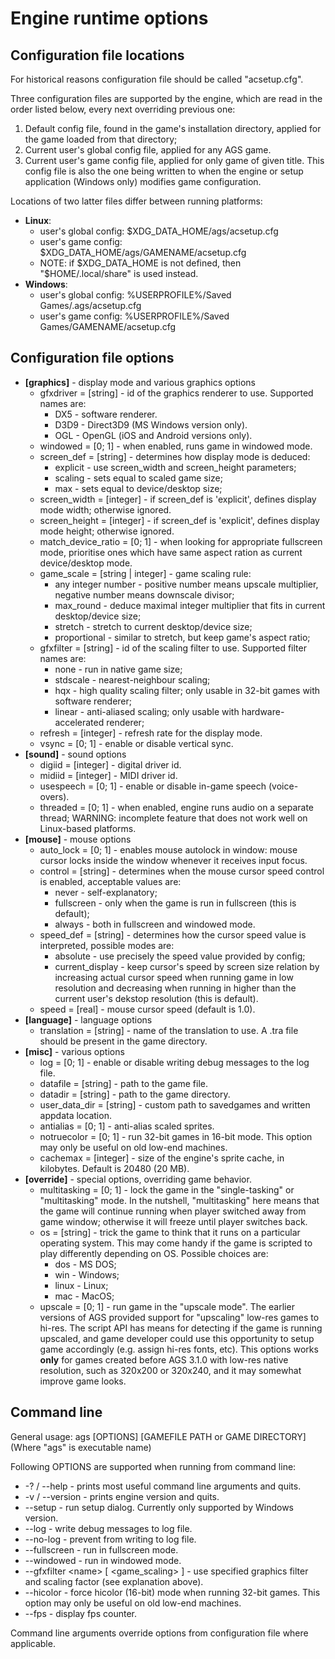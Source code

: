 # Engine runtime options

## Configuration file locations

For historical reasons configuration file should be called "acsetup.cfg".

Three configuration files are supported by the engine, which are read in the order listed below, every next overriding previous one:
1. Default config file, found in the game's installation directory, applied for the game loaded from that directory;
2. Current user's global config file, applied for any AGS game.
3. Current user's game config file, applied for only game of given title. This config file is also the one being written to when the engine or setup application (Windows only) modifies game configuration.

Locations of two latter files differ between running platforms:
  * **Linux**:
    * user's global config: $XDG_DATA_HOME/ags/acsetup.cfg
    * user's game config: $XDG_DATA_HOME/ags/GAMENAME/acsetup.cfg
    * NOTE: if $XDG_DATA_HOME is not defined, then "$HOME/.local/share" is used instead.
  * **Windows**:
    * user's global config: %USERPROFILE%/Saved Games/.ags/acsetup.cfg
    * user's game config: %USERPROFILE%/Saved Games/GAMENAME/acsetup.cfg

## Configuration file options

* **\[graphics\]** - display mode and various graphics options
  * gfxdriver = \[string\] - id of the graphics renderer to use. Supported names are:
    * DX5 - software renderer.
    * D3D9 - Direct3D9 (MS Windows version only).
    * OGL - OpenGL (iOS and Android versions only).
  * windowed = \[0; 1\] - when enabled, runs game in windowed mode.
  * screen_def = \[string\] - determines how display mode is deduced:
    * explicit - use screen_width and screen_height parameters;
    * scaling - sets equal to scaled game size;
    * max - sets equal to device/desktop size;
  * screen_width = \[integer\] - if screen_def is 'explicit', defines display mode width; otherwise ignored.
  * screen_height = \[integer\] - if screen_def is 'explicit', defines display mode height; otherwise ignored.
  * match_device_ratio = \[0; 1\] - when looking for appropriate fullscreen mode, prioritise ones which have same aspect ration as current device/desktop mode.
  * game_scale = \[string | integer\] - game scaling rule:
    * any integer number - positive number means upscale multiplier, negative number means downscale divisor;
    * max_round - deduce maximal integer multiplier that fits in current desktop/device size;
    * stretch - stretch to current desktop/device size;
    * proportional - similar to stretch, but keep game's aspect ratio;
  * gfxfilter = \[string\] - id of the scaling filter to use. Supported filter names are:
    * none - run in native game size;
    * stdscale - nearest-neighbour scaling;
    * hqx - high quality scaling filter; only usable in 32-bit games with software renderer;
    * linear - anti-aliased scaling; only usable with hardware-accelerated renderer;
  * refresh = \[integer\] - refresh rate for the display mode.
  * vsync = \[0; 1\] - enable or disable vertical sync.
* **\[sound\]** - sound options
  * digiid = \[integer\] - digital driver id.
  * midiid = \[integer\] - MIDI driver id.
  * usespeech = \[0; 1\] - enable or disable in-game speech (voice-overs).
  * threaded = \[0; 1\] - when enabled, engine runs audio on a separate thread; WARNING: incomplete feature that does not work well on Linux-based platforms.
* **\[mouse\]** - mouse options
  * auto_lock = \[0; 1\] - enables mouse autolock in window: mouse cursor locks inside the window whenever it receives input focus.
  * control = \[string\] - determines when the mouse cursor speed control is enabled, acceptable values are:
    * never - self-explanatory;
    * fullscreen - only when the game is run in fullscreen (this is default);
    * always - both in fullscreen and windowed mode.
  * speed_def = \[string\] - determines how the cursor speed value is interpreted, possible modes are:
    * absolute - use precisely the speed value provided by config;
    * current_display - keep cursor's speed by screen size relation by increasing actual cursor speed when running game in low resolution and decreasing when running in higher than the current user's dekstop resolution (this is default).
  * speed = \[real\] - mouse cursor speed (default is 1.0).
* **\[language\]** - language options
  * translation = \[string\] - name of the translation to use. A <name>.tra file should be present in the game directory.
* **\[misc\]** - various options
  * log = \[0; 1\] - enable or disable writing debug messages to the log file.
  * datafile = \[string\] - path to the game file.
  * datadir = \[string\] - path to the game directory.
  * user_data_dir = \[string\] - custom path to savedgames and written appdata location.
  * antialias = \[0; 1\] - anti-alias scaled sprites.
  * notruecolor = \[0; 1\] - run 32-bit games in 16-bit mode. This option may only be useful on old low-end machines.
  * cachemax = \[integer\] - size of the engine's sprite cache, in kilobytes. Default is 20480 (20 MB).
* **\[override\]** - special options, overriding game behavior.
  * multitasking = \[0; 1\] - lock the game in the "single-tasking" or "multitasking" mode. In the nutshell, "multitasking" here means that the game will continue running when player switched away from game window; otherwise it will freeze until player switches back.
  * os = \[string\] - trick the game to think that it runs on a particular operating system. This may come handy if the game is scripted to play differently depending on OS. Possible choices are:
    * dos - MS DOS;
    * win - Windows;
    * linux - Linux;
    * mac - MacOS;
  * upscale = \[0; 1\] - run game in the "upscale mode". The earlier versions of AGS provided support for "upscaling" low-res games to hi-res. The script API has means for detecting if the game is running upscaled, and game developer could use this opportunity to setup game accordingly (e.g. assign hi-res fonts, etc). This options works **only** for games created before AGS 3.1.0 with low-res native resolution, such as 320x200 or 320x240, and it may somewhat improve
  game looks.
  

## Command line

General usage: ags \[OPTIONS\] \[GAMEFILE PATH or GAME DIRECTORY\]
(Where "ags" is executable name)

Following OPTIONS are supported when running from command line:

* -? / --help - prints most useful command line arguments and quits.
* -v / --version - prints engine version and quits.
* --setup - run setup dialog. Currently only supported by Windows version.
* --log - write debug messages to log file.
* --no-log - prevent from writing to log file.
* --fullscreen - run in fullscreen mode.
* --windowed - run in windowed mode.
* --gfxfilter \<name\> [ \<game_scaling\> ] - use specified graphics filter and scaling factor (see explanation above).
* --hicolor - force hicolor (16-bit) mode when running 32-bit games. This option may only be useful on old low-end machines.
* --fps - display fps counter.

Command line arguments override options from configuration file where applicable.

